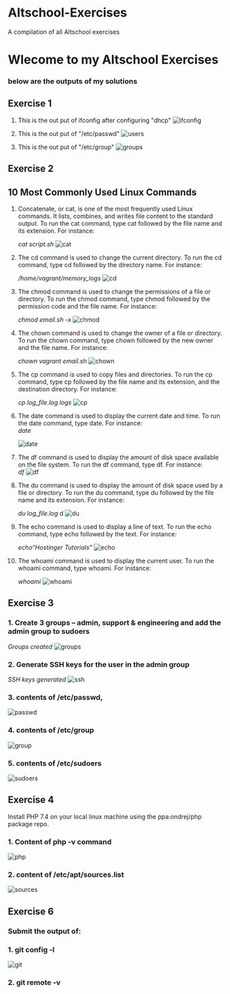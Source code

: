 # Altschool-Exercises
A compilation of all Altschool exercises

# Wlecome to my Altschool Exercises
### below are the outputs of my solutions


## Exercise 1

1.  This is the out put of ifconfig after configuring "dhcp"
![ifconfig](ifconfig.JPG)

2. This is the out put of  "/etc/passwd"
![users](users.JPG)

3. This is the out put of  "/etc/group"
![groups](groups.JPG)

## Exercise 2 
## 10 Most Commonly Used Linux Commands

1. Concatenate, or cat, is one of the most frequently used Linux commands. It lists, combines, and writes file content to the standard output. To run the cat command, type cat followed by the file name and its extension. For instance:

    _cat script.sh_
    ![cat](ex2cat.JPG)

2. The cd command is used to change the current directory. To run the cd command, type cd followed by the directory name. For instance:
    
    _/home/vagrant/memory_logs_
    ![cd](ex2cd.JPG)

3. The chmod command is used to change the permissions of a file or directory. To run the chmod command, type chmod followed by the permission code and the file name. For instance:
    
    _chmod email.sh -x_
    ![chmod](ex2chmod.JPG)

4. The chown command is used to change the owner of a file or directory. To run the chown command, type chown followed by the new owner and the file name. For instance:  

    _chown vagrant email.sh_
 ![chown](ex2chown.jpg)  

5. The cp command is used to copy files and directories. To run the cp command, type cp followed by the file name and its extension, and the destination directory. For instance:    
   
    _cp log_file.log logs_
    ![cp](ex2cp.JPG)

6. The date command is used to display the current date and time. To run the date command, type date. For instance:         
_date_

    ![date](ex2date.JPG)     

7. The df command is used to display the amount of disk space available on the file system. To run the df command, type df. For instance:                   
    _df_
    ![df](ex2df.JPG) 

8. The du command is used to display the amount of disk space used by a file or directory. To run the du command, type du followed by the file name and its extension. For instance:

    _du log_file.log_
    d
    ![du](ex2du.JPG)                        

9. The echo command is used to display a line of text. To run the echo command, type echo followed by the text. For instance:          

    _echo"Hostinger Tutorials"_
    ![echo](ex2echo.JPG)        

10. The whoami command is used to display the current user. To run the whoami command, type whoami. For instance:          

    _whoami_
    ![whoami](ex2whoami.JPG)

## Exercise 3
### 1. Create 3 groups – admin, support & engineering and add the admin group to sudoers
_Groups created_
 ![groups](groups.JPG)

### 2. Generate SSH keys for the user in the admin group

_SSH keys generated_
![ssh](ssh-keygen.JPG)

### 3. contents of /etc/passwd,
![passwd](users.JPG)

### 4. contents of /etc/group
![group](groups.JPG)

### 5. contents of /etc/sudoers
![sudoers](ex3sudoers.JPG)

## Exercise 4
Install PHP 7.4 on your local linux machine using the ppa:ondrej/php package repo.

### 1. Content of php -v command
![php](ex4php-v.JPG)

### 2. content of /etc/apt/sources.list 
![sources](ex4sourcelist.JPG)


##  Exercise 6
### Submit the output of:

### 1. git config -l
![git](ex6gitconfig-l.JPG)

### 2. git remote -v
